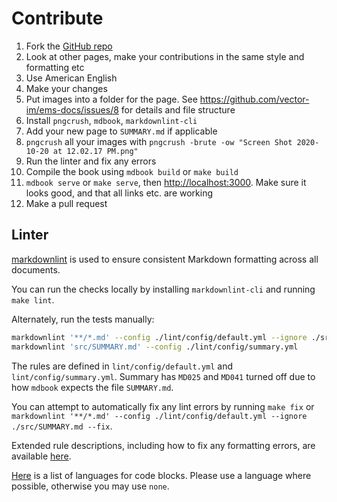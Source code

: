 # Contribute

1. Fork the [GitHub repo](https://github.com/vector-im/ems-docs)
1. Look at other pages, make your contributions in the same style and formatting etc
1. Use American English
1. Make your changes
1. Put images into a folder for the page. See <https://github.com/vector-im/ems-docs/issues/8> for details and file structure
1. Install `pngcrush`, `mdbook`, `markdownlint-cli`
1. Add your new page to `SUMMARY.md` if applicable
1. `pngcrush` all your images with `pngcrush -brute -ow "Screen Shot 2020-10-20 at 12.02.17 PM.png"`
1. Run the linter and fix any errors
1. Compile the book using `mdbook build` or `make build`
1. `mdbook serve` or `make serve`, then <http://localhost:3000>. Make sure it looks good, and that all links etc. are working
1. Make a pull request

## Linter

[markdownlint](https://github.com/igorshubovych/markdownlint-cli) is used to ensure consistent Markdown formatting across all documents.

You can run the checks locally by installing `markdownlint-cli` and running `make lint`.

Alternately, run the tests manually:

```bash
markdownlint '**/*.md' --config ./lint/config/default.yml --ignore ./src/SUMMARY.md
markdownlint 'src/SUMMARY.md' --config ./lint/config/summary.yml
```

The rules are defined in `lint/config/default.yml` and `lint/config/summary.yml`. Summary has `MD025` and `MD041` turned off due to how `mdbook` expects the file `SUMMARY.md`.

You can attempt to automatically fix any lint errors by running `make fix` or `markdownlint '**/*.md' --config ./lint/config/default.yml --ignore ./src/SUMMARY.md --fix`.

Extended rule descriptions, including how to fix any formatting errors, are available [here](https://github.com/DavidAnson/markdownlint/blob/main/doc/Rules.md).

[Here](https://meta.stackexchange.com/questions/184108/what-is-syntax-highlighting-and-how-does-it-work) is a list of languages for code blocks. Please use a language where possible, otherwise you may use `none`.
